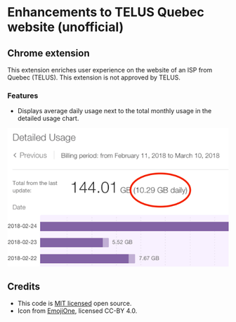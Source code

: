 # Enhancements to TELUS Quebec website (unofficial)

## Chrome extension

This extension enriches user experience on the website of an ISP from Quebec (TELUS). This extension is not approved by TELUS.

### Features

* Displays average daily usage next to the total monthly usage in the detailed usage chart.

![Example screenshot of using the Chrome extension](chrome-webstore/daily-average.png)

## Credits

* This code is [MIT licensed](LICENSE) open source.
* Icon from [EmojiOne](http://emojione.com/), licensed CC-BY 4.0.
